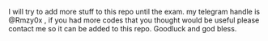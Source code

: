 I will try to add more stuff to this repo until the exam.
my telegram handle is @Rmzy0x , if you had more codes that you thought would be useful please contact me so it can be added to this repo.
Goodluck and god bless.

